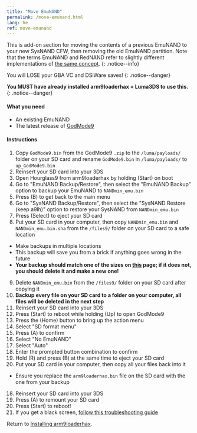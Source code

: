 ```yaml
---
title: "Move EmuNAND"
permalink: /move-emunand.html
lang: he
ref: move-emunand
---
```


This is add-on section for moving the contents of a previous EmuNAND to your new SysNAND CFW, then removing the old EmuNAND partition. Note that the terms EmuNAND and RedNAND refer to slightly different implementations of [the same concept](http://3dbrew.org/wiki/NAND_Redirection).
{: .notice--info}

You will LOSE your GBA VC and DSiWare saves!
{: .notice--danger}

**You MUST have already installed arm9loaderhax + Luma3DS to use this.**
{: .notice--danger}

#### What you need

* An existing EmuNAND
* The latest release of [GodMode9](https://github.com/d0k3/GodMode9/releases/latest)

#### Instructions

1. Copy `GodMode9.bin` from the GodMode9 `.zip` to the `/luma/payloads/` folder on your SD card and rename `GodMode9.bin` in `/luma/payloads/` to `up_GodMode9.bin`
2. Reinsert your SD card into your 3DS
3. Open Hourglass9 from arm9loaderhax by holding (Start) on boot
4. Go to "EmuNAND Backup/Restore", then select the "EmuNAND Backup" option to backup your EmuNAND to `NANDmin_emu.bin`
5. Press (B) to get back to the main menu
6. Go to "SysNAND Backup/Restore", then select the "SysNAND Restore (keep a9lh)" option to restore your SysNAND from `NANDmin_emu.bin`
7. Press (Select) to eject your SD card
8. Put your SD card in your computer, then copy `NANDmin_emu.bin` and `NANDmin_emu.bin.sha` from the `/files9/` folder on your SD card to a safe location
  + Make backups in multiple locations
  + This backup will save you from a brick if anything goes wrong in the future
  + **Your backup should match one of the sizes on [this](nand-size) page; if it does not, you should delete it and make a new one!**
9. Delete `NANDmin_emu.bin` from the `/files9/` folder on your SD card after copying it
10. **Backup every file on your SD card to a folder on your computer, all files will be deleted in the next step**
11. Reinsert your SD card into your 3DS
12. Press (Start) to reboot while holding (Up) to open GodMode9
13. Press the (Home) button to bring up the action menu
14. Select "SD format menu"
15. Press (A) to confirm
16. Select "No EmuNAND"
17. Select "Auto"
18. Enter the prompted button combination to confirm
19. Hold (R) and press (B) at the same time to eject your SD card
16. Put your SD card in your computer, then copy all your files back into it
  + Ensure you replace the `arm9loaderhax.bin` file on the SD card with the one from your backup
18. Reinsert your SD card into your 3DS
19. Press (A) to remount your SD card
20. Press (Start) to reboot!
19. If you get a black screen, [follow this troubleshooting guide](troubleshooting#ts_sys_down)

Return to [Installing arm9loaderhax](installing-arm9loaderhax).
